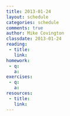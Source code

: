 ```yaml
---
title: 2013-01-24
layout: schedule
categories: schedule
comments: true
author: Mike Covington
classdate: 2013-01-24
reading:
 - title:
   link:
homework:
 - q:
   a:
exercises:
 - q:
   a:
resources:
 - title: 
   link: 
---
```

